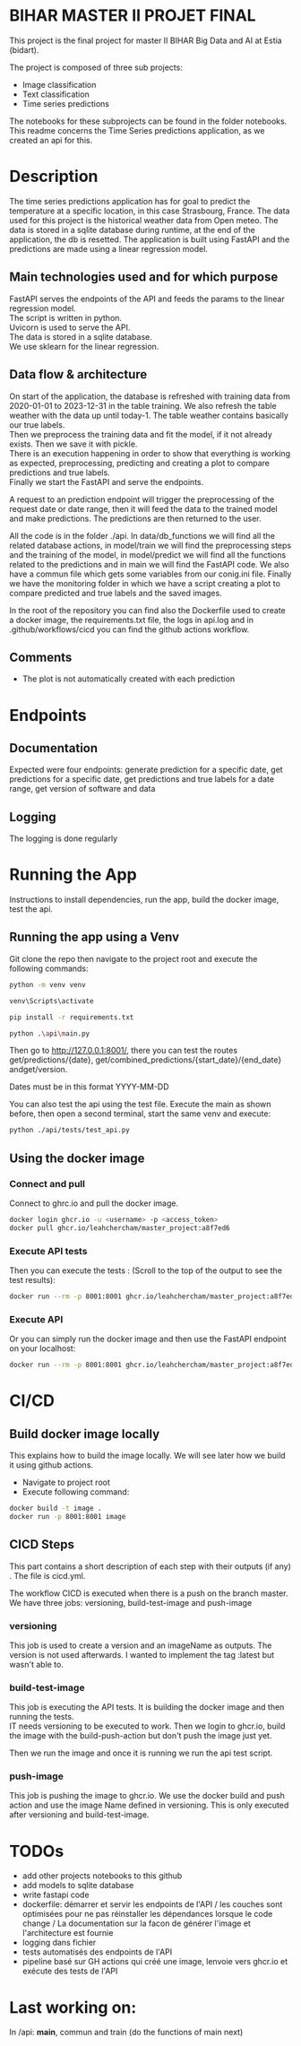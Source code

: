 # BIHAR MASTER II PROJET FINAL
This project is the final project for master II BIHAR Big Data and AI at Estia (bidart).  

The project is composed of three sub projects:
- Image classification
- Text classification
- Time series predictions
  
The notebooks for these subprojects can be found in the folder notebooks.
This readme concerns the Time Series predictions application, as we created an api for this. 

# Description

The time series predictions application has for goal to predict the temperature at a specific location, in this case Strasbourg, France. The data used for this project is the historical weather data from Open meteo. The data is stored in a sqlite database during runtime, at the end of the application, the db is resetted. The application is built using FastAPI and the predictions are made using a linear regression model.

## Main technologies used and for which purpose

FastAPI serves the endpoints of the API and feeds the params to the linear regression model.  
The script is written in python.  
Uvicorn is used to serve the API.  
The data is stored in a sqlite database.  
We use sklearn for the linear regression.

## Data flow & architecture

On start of the application, the database is refreshed with training data from 2020-01-01 to 2023-12-31 in the table training. We also refresh the table weather with the data up until today-1. The table weather contains basically our true labels.  
Then we preprocess the training data and fit the model, if it not already exists. Then we save it with pickle.    
There is an execution happening in order to show that everything is working as expected, preprocessing, predicting and creating a plot to compare predictions and true labels.  
Finally we start the FastAPI and serve the endpoints. 
  
A request to an prediction endpoint will trigger the preprocessing of the request date or date range, then it will feed the data to the trained model and make predictions. The predictions are then returned to the user.    

All the code is in the folder ./api. In data/db_functions we will find all the related database actions, in model/train we will find the preprocessing steps and the training of the model, in model/predict we will find all the functions related to the predictions and in main we will find the FastAPI code. We also have a commun file which gets some variables from our conig.ini file. Finally we have the monitoring folder in which we have a script creating a plot to compare predicted and true labels and the saved images.  

In the root of the repository you can find also the Dockerfile used to create a docker image, the requirements.txt file, the logs in api.log and in .github/workflows/cicd you can find the github actions workflow.  

## Comments
- The plot is not automatically created with each prediction

# Endpoints
## Documentation

Expected were four endpoints: generate prediction for a specific date, get predictions for a specific date, get predictions and true labels for a date range, get version of software and data

## Logging
The logging is done regularly

# Running the App 
Instructions to install dependencies, run the app, build the docker image, test the api.

## Running the app using a Venv

Git clone the repo then navigate to the project root and execute the following commands: 

```bash
python -m venv venv

venv\Scripts\activate

pip install -r requirements.txt

python .\api\main.py

```

Then go to http://127.0.0.1:8001/, there you can test the routes get/predictions/{date}, get/combined_predictions/{start_date}/{end_date} andget/version.  

Dates must be in this format YYYY-MM-DD  

You can also test the api using the test file. Execute the main as shown before, then open a second terminal, start the same venv and execute: 

```bash
python ./api/tests/test_api.py
```

## Using the docker image 

### Connect and pull
Connect to ghrc.io and pull the docker image.  

```bash
docker login ghcr.io -u <username> -p <access_token>
docker pull ghcr.io/leahchercham/master_project:a8f7ed6
```
### Execute API tests
Then you can execute the tests : (Scroll to the top of the output to see the test results):  
```bash
docker run --rm -p 8001:8001 ghcr.io/leahchercham/master_project:a8f7ed6 python ./api/tests/test_api.py
```
### Execute API
Or you can simply run the docker image and then use the FastAPI endpoint on your localhost:  
```bash
docker run --rm -p 8001:8001 ghcr.io/leahchercham/master_project:a8f7ed6
```


# CI/CD 

## Build docker image locally
This explains how to build the image locally. We will see later how we build it using github actions.  

- Navigate to project root   
- Execute following command:  

```bash
docker build -t image .
docker run -p 8001:8001 image
``` 

## CICD Steps
This part contains a short description of each step with their outputs (if any) . The file is cicd.yml.

The workflow CICD is executed when there is a push on the branch master.  
We have three jobs: versioning, build-test-image and push-image  

### versioning
This job is used to create a version and an imageName as outputs. The version is not used afterwards. I wanted to implement the tag :latest but wasn't able to.  

### build-test-image
This job is executing the API tests. It is building the docker image and then running the tests.  
IT needs versioning to be executed to work. Then we login to ghcr.io, build the image with the build-push-action but don't push the image just yet.
   
Then  we run the image and once it is running we run the api test script.  

### push-image
This job is pushing the image to ghcr.io. We use the docker build and push action and use the image Name defined in versioning. This is only executed after versioning and build-test-image.









# TODOs
- add other projects notebooks to this github
- add models to sqlite database
- write fastapi code
- dockerfile: démarrer et servir les endpoints de l'API / les couches sont optimisées pour ne pas réinstaller les dépendances lorsque le code change / La documentation sur la facon de générer l'image et l'architecture est fournie
- logging dans fichier
- tests automatisés des endpoints de l'API
- pipeline basé sur GH actions qui créé une image, lenvoie vers ghcr.io et exécute des tests de l'API

# Last working on: 
In /api: **main**, commun and train (do the functions of main next)